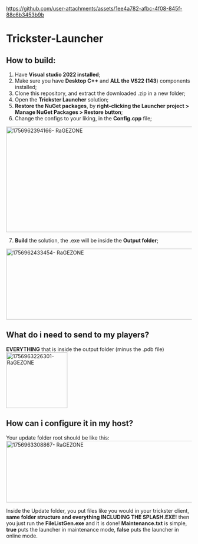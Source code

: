 https://github.com/user-attachments/assets/1ee4a782-afbc-4f08-845f-88c6b3453b9b


# Trickster-Launcher
## How to build:​
1. Have **Visual studio 2022 installed**;​
2. Make sure you have **Desktop C++** and **ALL the VS22 (143**) components installed;​
3. Clone this repository, and extract the downloaded .zip in a new folder;​
4. Open the **Trickster Launcher** solution;
5. **Restore the NuGet packages**, by **right-clicking the Launcher project > Manage NuGet Packages > Restore button**;
6. Change the configs to your liking, in the **Config.cpp** file;
<img width="1183" height="286" alt="1756962394166- RaGEZONE" src="https://github.com/user-attachments/assets/e936f4fb-df9f-4382-99b2-215208929bbe" />

7. **Build** the solution, the .exe will be inside the **Output folder**;
<img width="720" height="192" alt="1756962433454- RaGEZONE" src="https://github.com/user-attachments/assets/4fedc2a6-a4f4-4cfa-92b2-6e54a335fe89" />

## What do i need to send to my players?
**EVERYTHING** that is inside the output folder (minus the .pdb file)
<img width="166" height="151" alt="1756963226301- RaGEZONE" src="https://github.com/user-attachments/assets/64a907b1-fe18-4cd4-a944-88d4af99b0fa" />

## How can i configure it in my host?
Your update folder root should be like this:
<img width="762" height="167" alt="1756963308867- RaGEZONE" src="https://github.com/user-attachments/assets/a5a06a1d-98e1-4fec-a272-dcc0f1b2baea" />

Inside the Update folder, you put files like you would in your trickster client, **same folder structure and everything INCLUDING THE SPLASH.EXE!**
then you just run the **FileListGen.exe** and it is done!
**Maintenance.txt** is simple, **true** puts the launcher in maintenance mode, **false** puts the launcher in online mode.
